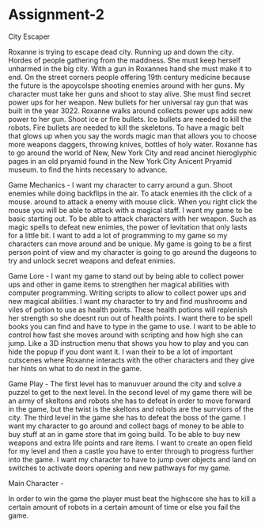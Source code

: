 # Assignment-2

City Escaper

Roxanne is trying to escape dead city. Running up and down the city. Hordes of people gathering from the maddness. She must keep herself unharmed in the big city. With a gun in Roxannes hand she must make it to end. On the street corners people offering 19th century medicine because the future is the apoycolspe shooting enemies around with her guns. My character must take her guns and shoot to stay alive. She must find secret power ups for her weapon. New bullets for her universal ray gun that was built in the year 3022. Roxanne walks around collects power ups adds new power to her gun. Shoot ice or fire bullets. Ice bullets are needed to kill the robots. Fire bullets are needed to kill the skeletons. To have a magic belt that glows up when you say the words magic man that allows you to choose more weapons daggers, throwing knives, bottles of holy water. Roxanne has to go around the world of New, New York City and read ancinet hieroglyphic pages in an old pryamid found in the New York City Anicent Pryamid museum. to find the hints necessary to advance. 

Game Mechanics - I want my character to carry around a gun. Shoot enemies while doing backflips in the air. To atack enemies ith the click of a mouse. around to attack a enemy with mouse click.  When you right click the mouse you will be able to attack with a magical staff. I want my game to be basic starting out. To be able to attack characters with her weapon. Such as magic spells to defeat new enimies, the power of levitation that only lasts for a little bit.
I want to add a lot of programming to my game so my characters can move around and be unique. My game is going to be a first person point of view and my character is going to go around the dugeons to try and unlock secret weapons and defeat enimies.

Game Lore - I want my game to stand out by being able to collect power ups and other in game items to strengthen her magical abilities with computer programming. Writing scripts to allow to collect power ups and new magical abilities.  I want my character to try and find mushrooms and viles of potion to use as health points. These health potions will replenish her strength so she doesnt run out of health points. I want there to be spell books you can find and have to type in the game to use. I want to be able to control how fast she moves around with scripting and how high she can jump. Like a 3D instruction menu that shows you how to play and you can hide the popup if you dont want it. I wan their to be a lot of important cutscenes where Roxanne interacts with the other characters and they give her hints on what to do next in the game.

Game Play - The first level has to manuvuer around the city and solve a puzzel to get to the next level. In the second level of my game there will be an army of skeltons and robots she has to defeat in order to move forward in the game, but the twist is the skeltons and robots are the surrviors of the city. The third level in the game she has to defeat the boss of the game.  I want my character to go around and collect bags of money to be able to buy stuff at an in game store that im going build. To be able to buy new weapons and extra life points and rare items. I want to create an open field for my level and then a castle you have to enter through to progress further into the game. I want my character to have to jump over objects and land on switches to activate doors opening and new pathways for my game.

Main Character - 

In order to win the game the player must beat the highscore she has to kill a certain amount of robots in a certain amount of time or else you fail the game. 






